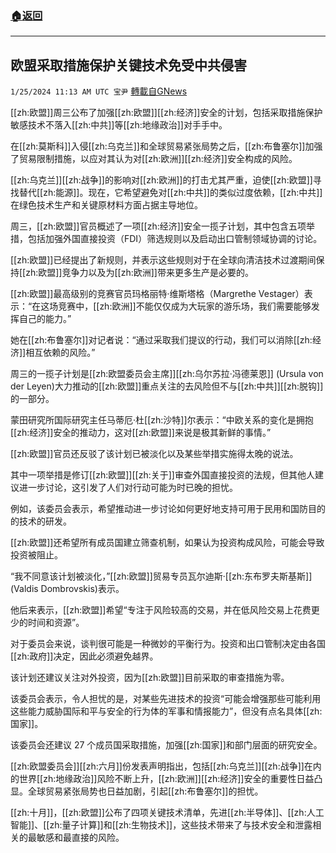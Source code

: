 ###  [:house:返回](README.md)
---


## 欧盟采取措施保护关键技术免受中共侵害
`1/25/2024 11:13 AM UTC 宝尹` [轉載自GNews](https://gnews.org/articles/2252245)

[[zh:欧盟]]周三公布了加强[[zh:欧盟]][[zh:经济]]安全的计划，包括采取措施保护敏感技术不落入[[zh:中共]]等[[zh:地缘政治]]对手手中。

在[[zh:莫斯科]]入侵[[zh:乌克兰]]和全球贸易紧张局势之后，[[zh:布鲁塞尔]]加强了贸易限制措施，以应对其认为对[[zh:欧洲]][[zh:经济]]安全构成的风险。

[[zh:乌克兰]][[zh:战争]]的影响对[[zh:欧洲]]的打击尤其严重，迫使[[zh:欧盟]]寻找替代[[zh:能源]]。现在，它希望避免对[[zh:中共]]的类似过度依赖，[[zh:中共]]在绿色技术生产和关键原材料方面占据主导地位。

周三，[[zh:欧盟]]官员概述了一项[[zh:经济]]安全一揽子计划，其中包含五项举措，包括加强外国直接投资（FDI）筛选规则以及启动出口管制领域协调的讨论。

[[zh:欧盟]]已经提出了新规则，并表示这些规则对于在全球向清洁技术过渡期间保持[[zh:欧盟]]竞争力以及为[[zh:欧洲]]带来更多生产是必要的。

[[zh:欧盟]]最高级别的竞赛官员玛格丽特·维斯塔格（Margrethe Vestager）表示：“在这场竞赛中，[[zh:欧洲]]不能仅仅成为大玩家的游乐场，我们需要能够发挥自己的能力。”

她在[[zh:布鲁塞尔]]对记者说：“通过采取我们提议的行动，我们可以消除[[zh:经济]]相互依赖的风险。”

周三的一揽子计划是[[zh:欧盟委员会主席]][[zh:乌尔苏拉·冯德莱恩]] (Ursula von der Leyen)大力推动的[[zh:欧盟]]重点关注的去风险但不与[[zh:中共]][[zh:脱钩]]的一部分。

蒙田研究所国际研究主任马蒂厄·杜[[zh:沙特]]尔表示：“中欧关系的变化是拥抱[[zh:经济]]安全的推动力，这对[[zh:欧盟]]来说是极其新鲜的事情。”

[[zh:欧盟]]官员还反驳了该计划已被淡化以及某些举措实施得太晚的说法。

其中一项举措是修订[[zh:欧盟]][[zh:关于]]审查外国直接投资的法规，但其他人建议进一步讨论，这引发了人们对行动可能为时已晚的担忧。

例如，该委员会表示，希望推动进一步讨论如何更好地支持可用于民用和国防目的的技术的研发。

[[zh:欧盟]]还希望所有成员国建立筛查机制，如果认为投资构成风险，可能会导致投资被阻止。

“我不同意该计划被淡化，”[[zh:欧盟]]贸易专员瓦尔迪斯·[[zh:东布罗夫斯基斯]] (Valdis Dombrovskis)表示。

他后来表示，[[zh:欧盟]]希望“专注于风险较高的交易，并在低风险交易上花费更少的时间和资源”。

对于委员会来说，谈判很可能是一种微妙的平衡行为。投资和出口管制决定由各国[[zh:政府]]决定，因此必须避免越界。

该计划还建议关注对外投资，因为[[zh:欧盟]]目前采取的审查措施为零。

该委员会表示，令人担忧的是，对某些先进技术的投资“可能会增强那些可能利用这些能力威胁国际和平与安全的行为体的军事和情报能力”，但没有点名具体[[zh:国家]]。

该委员会还建议 27 个成员国采取措施，加强[[zh:国家]]和部门层面的研究安全。

[[zh:欧盟委员会]][[zh:六月]]份发表声明指出，包括[[zh:乌克兰]][[zh:战争]]在内的世界[[zh:地缘政治]]风险不断上升，[[zh:欧洲]][[zh:经济]]安全的重要性日益凸显。全球贸易紧张局势也日益加剧，引起[[zh:布鲁塞尔]]的担忧。

[[zh:十月]]，[[zh:欧盟]]公布了四项关键技术清单，先进[[zh:半导体]]、[[zh:人工智能]]、[[zh:量子计算]]和[[zh:生物技术]]，这些技术带来了与技术安全和泄露相关的最敏感和最直接的风险。

